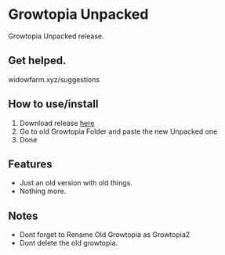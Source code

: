 # Growtopia Unpacked
Growtopia Unpacked release.

## Get helped.
widowfarm.xyz/suggestions


## How to use/install
1. Download release [here](widowfarm.xyz)
2. Go to old Growtopia Folder and paste the new Unpacked one
3. Done

## Features
* Just an old version with old things.
* Nothing more.


## Notes
* Dont forget to Rename Old Growtopia as Growtopia2
* Dont delete the old growtopia.

